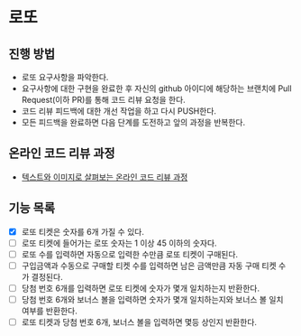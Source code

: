 # 로또
## 진행 방법
* 로또 요구사항을 파악한다.
* 요구사항에 대한 구현을 완료한 후 자신의 github 아이디에 해당하는 브랜치에 Pull Request(이하 PR)를 통해 코드 리뷰 요청을 한다.
* 코드 리뷰 피드백에 대한 개선 작업을 하고 다시 PUSH한다.
* 모든 피드백을 완료하면 다음 단계를 도전하고 앞의 과정을 반복한다.

## 온라인 코드 리뷰 과정
* [텍스트와 이미지로 살펴보는 온라인 코드 리뷰 과정](https://github.com/next-step/nextstep-docs/tree/master/codereview)

## 기능 목록
- [x] 로또 티켓은 숫자를 6개 가질 수 있다.
- [ ] 로또 티켓에 들어가는 로또 숫자는 1 이상 45 이하의 숫자다.
- [ ] 로또 수를 입력하면 자동으로 입력한 수만큼 로또 티켓이 구매된다.
- [ ] 구입금액과 수동으로 구매할 티켓 수를 입력하면 남은 금액만큼 자동 구매 티켓 수가 결정된다.
- [ ] 당첨 번호 6개를 입력하면 로또 티켓에 숫자가 몇개 일치하는지 반환한다.
- [ ] 당첨 번호 6개와 보너스 볼을 입력하면 숫자가 몇개 일치하는지와 보너스 볼 일치 여부를 반환한다.
- [ ] 로또 티켓과 당첨 번호 6개, 보너스 볼을 입력하면 몇등 상인지 반환한다.
